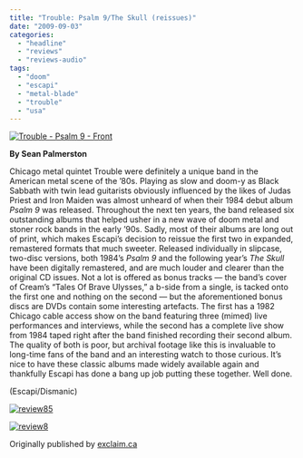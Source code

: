 ```yaml
---
title: "Trouble: Psalm 9/The Skull (reissues)"
date: "2009-09-03"
categories: 
  - "headline"
  - "reviews"
  - "reviews-audio"
tags: 
  - "doom"
  - "escapi"
  - "metal-blade"
  - "trouble"
  - "usa"
---
```


[![Trouble - Psalm 9 - Front](http://www.hellbound.ca/wp-content/uploads/2009/09/Trouble-Psalm-9-Front-299x300.jpg "Trouble - Psalm 9 - Front")](http://www.hellbound.ca/wp-content/uploads/2009/09/Trouble-Psalm-9-Front.jpg)

**By Sean Palmerston**

Chicago metal quintet Trouble were definitely a unique band in the American metal scene of the ’80s. Playing as slow and doom-y as Black Sabbath with twin lead guitarists obviously influenced by the likes of Judas Priest and Iron Maiden was almost unheard of when their 1984 debut album _Psalm 9_ was released. Throughout the next ten years, the band released six outstanding albums that helped usher in a new wave of doom metal and stoner rock bands in the early ’90s. Sadly, most of their albums are long out of print, which makes Escapi’s decision to reissue the first two in expanded, remastered formats that much sweeter. Released individually in slipcase, two-disc versions, both 1984’s _Psalm 9_ and the following year’s _The Skull_ have been digitally remastered, and are much louder and clearer than the original CD issues. Not a lot is offered as bonus tracks — the band’s cover of Cream’s “Tales Of Brave Ulysses,” a b-side from a single, is tacked onto the first one and nothing on the second — but the aforementioned bonus discs are DVDs contain some interesting artefacts. The first has a 1982 Chicago cable access show on the band featuring three (mimed) live performances and interviews, while the second has a complete live show from 1984 taped right after the band finished recording their second album. The quality of both is poor, but archival footage like this is invaluable to long-time fans of the band and an interesting watch to those curious. It’s nice to have these classic albums made widely available again and thankfully Escapi has done a bang up job putting these together. Well done.

(Escapi/Dismanic)

[![review85](http://www.hellbound.ca/wp-content/uploads/2009/08/review851.png "review85")](http://www.hellbound.ca/wp-content/uploads/2009/08/review851.png)

[![review8](http://www.hellbound.ca/wp-content/uploads/2009/07/review8.png "review8")](http://www.hellbound.ca/wp-content/uploads/2009/07/review8.png)

Originally published by [exclaim.ca](http://www.exclaim.ca)
